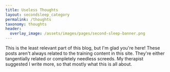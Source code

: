 ```yaml
---
title: Useless Thoughts
layout: secondsleep_category
permalink: /thoughts
taxonomy: thoughts
header:
  overlay_image: /assets/images/pages/second-sleep-banner.png
---
```

This is the least relevant part of this blog, but I'm glad you're here! These posts aren't always related to the training content in this site. They're either tangentially related or completely needless screeds. My therapist suggested I write more, so that mostly what this is all about.